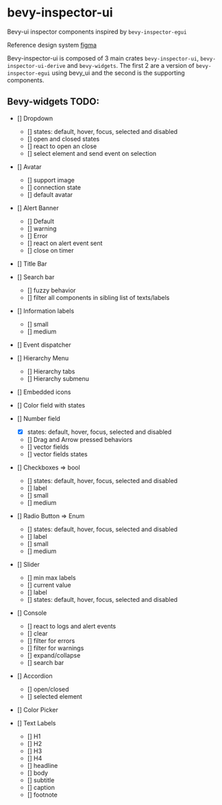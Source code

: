 # bevy-inspector-ui

Bevy-ui inspector components inspired by `bevy-inspector-egui`

Reference design system [figma](https://www.figma.com/design/jLdiumully7s5wbCt5rcMb/Space-Editor?node-id=0-1&node-type=canvas&t=gojAPu20NbhH2vI9-0)

Bevy-inspector-ui is composed of 3 main crates `bevy-inspector-ui`, `bevy-inspector-ui-derive` and `bevy-widgets`. The first 2 are a version of `bevy-inspector-egui` using bevy_ui and the second is the supporting components.

## Bevy-widgets TODO:

- [] Dropdown
    - [] states: default, hover, focus, selected and disabled
    - [] open and closed states
    - [] react to open an close
    - [] select element and send event on selection
- [] Avatar
    - [] support image
    - [] connection state
    - [] default avatar
- [] Alert Banner
    - [] Default
    - [] warning
    - [] Error
    - [] react on alert event sent
    - [] close on timer
- [] Title Bar
- [] Search bar
    - [] fuzzy behavior
    - [] filter all components in sibling list of texts/labels
- [] Information labels
    - [] small
    - [] medium
- [] Event dispatcher

- [] Hierarchy Menu
    - [] Hierarchy tabs
    - [] Hierarchy submenu
- [] Embedded icons
- [] Color field with states
- [] Number field
    - [x] states: default, hover, focus, selected and disabled
    - [] Drag and Arrow pressed behaviors
    - [] vector fields
    - [] vector fields states
- [] Checkboxes => bool
    - [] states: default, hover, focus, selected and disabled
    - [] label
    - [] small
    - [] medium
- [] Radio Button => Enum
    - [] states: default, hover, focus, selected and disabled
    - [] label
    - [] small
    - [] medium
- [] Slider
    - [] min max labels
    - [] current value
    - [] label
    - [] states: default, hover, focus, selected and disabled
- [] Console
    - [] react to logs and alert events
    - [] clear
    - [] filter for errors
    - [] filter for warnings
    - [] expand/collapse
    - [] search bar
- [] Accordion
    - [] open/closed
    - [] selected element
- [] Color Picker
- [] Text Labels
    - [] H1
    - [] H2
    - [] H3
    - [] H4
    - [] headline
    - [] body
    - [] subtitle
    - [] caption
    - [] footnote
